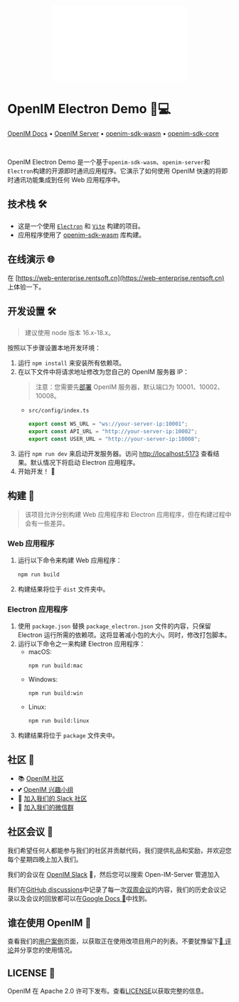 <p align="center">
    <a href="https://www.openim.online">
        <img src="./docs/images/openim-logo.gif" width="60%" height="30%"/>
    </a>
</p>

# OpenIM Electron Demo 💬💻

<p>
  <a href="https://docs.openim.io/">OpenIM Docs</a>
  •
  <a href="https://github.com/openimsdk/open-im-server">OpenIM Server</a>
  •
  <a href="https://github.com/openimsdk/open-im-sdk-web-wasm">openim-sdk-wasm</a>
  •
  <a href="https://github.com/openimsdk/openim-sdk-core">openim-sdk-core</a>
</p>

<br>

OpenIM Electron Demo 是一个基于`openim-sdk-wasm`、`openim-server`和`Electron`构建的开源即时通讯应用程序。它演示了如何使用 OpenIM 快速的将即时通讯功能集成到任何 Web 应用程序中。

## 技术栈 🛠️

- 这是一个使用 [`Electron`](https://www.electronjs.org/) 和 [`Vite`](https://vitejs.dev/) 构建的项目。
- 应用程序使用了 [openim-sdk-wasm](https://github.com/openimsdk/open-im-sdk-web-wasm) 库构建。

## 在线演示 🌐

在 [https://web-enterprise.rentsoft.cn](https://web-enterprise.rentsoft.cn) 上体验一下。

## 开发设置 🛠️

> 建议使用 node 版本 16.x-18.x。

按照以下步骤设置本地开发环境：

1. 运行 `npm install` 来安装所有依赖项。
2. 在以下文件中将请求地址修改为您自己的 OpenIM 服务器 IP：
   > 注意：您需要先[部署](https://docs.openim.io/zh-Hans/guides/gettingStarted/dockerCompose) OpenIM 服务器，默认端口为 10001、10002、10008。
   - `src/config/index.ts`
     ```js
     export const WS_URL = "ws://your-server-ip:10001";
     export const API_URL = "http://your-server-ip:10002";
     export const USER_URL = "http://your-server-ip:10008";
     ```
3. 运行 `npm run dev` 来启动开发服务器。访问 [http://localhost:5173](http://localhost:5173) 查看结果。默认情况下将启动 Electron 应用程序。
4. 开始开发！ 🎉

## 构建 🚀

> 该项目允许分别构建 Web 应用程序和 Electron 应用程序，但在构建过程中会有一些差异。

### Web 应用程序

1. 运行以下命令来构建 Web 应用程序：
   ```bash
   npm run build
   ```
2. 构建结果将位于 `dist` 文件夹中。

### Electron 应用程序

1. 使用 `package.json` 替换 `package_electron.json` 文件的内容，只保留 Electron 运行所需的依赖项。这将显著减小包的大小。同时，修改打包脚本。
2. 运行以下命令之一来构建 Electron 应用程序：
   - macOS:
     ```bash
     npm run build:mac
     ```
   - Windows:
     ```bash
     npm run build:win
     ```
   - Linux:
     ```bash
     npm run build:linux
     ```
3. 构建结果将位于 `package` 文件夹中。

## 社区 :busts_in_silhouette:

- 📚 [OpenIM 社区](https://github.com/OpenIMSDK/community)
- 💕 [OpenIM 兴趣小组](https://github.com/Openim-sigs)
- 🚀 [加入我们的 Slack 社区](https://join.slack.com/t/openimsdk/shared_invite/zt-22720d66b-o_FvKxMTGXtcnnnHiMqe9Q)
- :eyes: [加入我们的微信群](https://openim-1253691595.cos.ap-nanjing.myqcloud.com/WechatIMG20.jpeg)

## 社区会议 :calendar:

我们希望任何人都能参与我们的社区并贡献代码，我们提供礼品和奖励，并欢迎您每个星期四晚上加入我们。

我们的会议在 [OpenIM Slack](https://join.slack.com/t/openimsdk/shared_invite/zt-22720d66b-o_FvKxMTGXtcnnnHiMqe9Q) 🎯，然后您可以搜索 Open-IM-Server 管道加入

我们在[GitHub discussions](https://github.com/openimsdk/open-im-server/discussions/categories/meeting)中记录了每一次[双周会议](https://github.com/orgs/OpenIMSDK/discussions/categories/meeting)的内容，我们的历史会议记录以及会议的回放都可以在[Google Docs :bookmark_tabs:](https://docs.google.com/document/d/1nx8MDpuG74NASx081JcCpxPgDITNTpIIos0DS6Vr9GU/edit?usp=sharing)中找到。

## 谁在使用 OpenIM :eyes:

查看我们的[用户案例](https://github.com/OpenIMSDK/community/blob/main/ADOPTERS.md)页面，以获取正在使用改项目用户的列表。不要犹豫留下[📝 评论](https://github.com/openimsdk/open-im-server/issues/379)并分享您的使用情况。

## LICENSE :page_facing_up:

OpenIM 在 Apache 2.0 许可下发布。查看[LICENSE](https://github.com/openimsdk/open-im-server/tree/main/LICENSE)以获取完整的信息。

```

```

